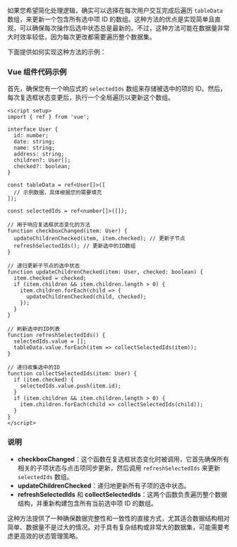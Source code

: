 如果您希望简化处理逻辑，确实可以选择在每次用户交互完成后遍历 `tableData` 数组，来更新一个包含所有选中项 ID 的数组。这种方法的优点是实现简单且直观，可以确保每次操作后选中状态总是最新的。不过，这种方法可能在数据量非常大时效率较低，因为每次更改都需要遍历整个数据集。

下面提供如何实现这种方法的示例：

### Vue 组件代码示例

首先，确保您有一个响应式的 `selectedIds` 数组来存储被选中的项的 ID。然后，每次复选框状态变更后，执行一个全局遍历以更新这个数组。

```vue
<script setup>
import { ref } from 'vue';

interface User {
  id: number;
  date: string;
  name: string;
  address: string;
  children?: User[];
  checked?: boolean;
}

const tableData = ref<User[]>([
  // 示例数据，具体根据您的需要填充
]);

const selectedIds = ref<number[]>([]);

// 用于响应复选框状态变化的方法
function checkboxChanged(item: User) {
  updateChildrenChecked(item, item.checked); // 更新子节点
  refreshSelectedIds(); // 更新选中的ID数组
}

// 递归更新子节点的选中状态
function updateChildrenChecked(item: User, checked: boolean) {
  item.checked = checked;
  if (item.children && item.children.length > 0) {
    item.children.forEach(child => {
      updateChildrenChecked(child, checked);
    });
  }
}

// 刷新选中的ID列表
function refreshSelectedIds() {
  selectedIds.value = [];
  tableData.value.forEach(item => collectSelectedIds(item));
}

// 递归收集选中的ID
function collectSelectedIds(item: User) {
  if (item.checked) {
    selectedIds.value.push(item.id);
  }
  if (item.children && item.children.length > 0) {
    item.children.forEach(child => collectSelectedIds(child));
  }
}
</script>
```

### 说明
- **checkboxChanged**：这个函数在复选框状态变化时被调用，它首先确保所有相关的子项状态与点击项同步更新，然后调用 `refreshSelectedIds` 来更新 `selectedIds` 数组。
- **updateChildrenChecked**：递归地更新所有子项的选中状态。
- **refreshSelectedIds** 和 **collectSelectedIds**：这两个函数负责遍历整个数据结构，并重新构建包含所有当前选中项 ID 的数组。

这种方法提供了一种确保数据完整性和一致性的直接方式，尤其适合数据结构相对简单、数据量不是过大的情况。对于具有复杂结构或非常大的数据集，可能需要考虑更高效的状态管理策略。